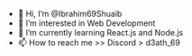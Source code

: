 - 👋 Hi, I’m @Ibrahim69Shuaib
- 👀 I’m interested in Web Development
- 🌱 I’m currently learning React.js and Node.js
- 📫 How to reach me >> Discord > d3ath_69
